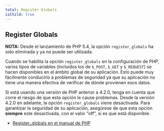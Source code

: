 ```yaml
---
total: Register Globals
isChild: true
---
```


## Register Globals

**NOTA:** Desde el lanzamiento de PHP 5.4, la opción `register_globals` ha sido eliminada y ya no puede ser utilizada.

Cuando se habilita la opción `register_globals` en la configuración de PHP, varios tipos de variables (incluidos los de `$_POST`, `$_GET` y `$_REQUEST`) se hacen disponibles en el ámbito global de su aplicación. Esto puede muy fácilmente conducirlo a problemas de seguridad ya que su aplicación no tiene una manera efectiva de verificar de dónde provienen esos datos.

Si está usando una versión de PHP anterior a 4.2.0, tenga en cuenta que corre el riesgo de que esta opción le cause problemas. Desde la versión 4.2.0 en adelante, la opción `register_globals` viene desactivada. Para garantizar la seguridad de su aplicación, asegúrese de que esta opción **siempre** este desactivada, con el valor “off”, si es que está disponible.

* [Register_globals en el manual de PHP ](http://www.php.net/manual/es/security.globals.php)